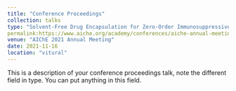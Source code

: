 ```yaml
---
title: "Conference Proceedings"
collection: talks
type: "Solvent-Free Drug Encapsulation for Zero-Order Immunosuppressive Delivery from Three-Dimensional Devices"
permalink:https://www.aiche.org/academy/conferences/aiche-annual-meeting/2021/proceeding/paper/575a-solvent-free-drug-encapsulation-zero-order-immunosuppressive-delivery-three-dimensional-devices
venue: "AIChE 2021 Annual Meeting"
date: 2021-11-16
location: "vitural"
---
```


This is a description of your conference proceedings talk, note the different field in type. You can put anything in this field.

